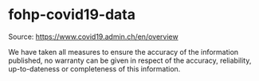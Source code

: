 # fohp-covid19-data

Source: https://www.covid19.admin.ch/en/overview

We have taken all measures to ensure the accuracy of the information published, no warranty can be given in respect of the accuracy, reliability, up-to-dateness or completeness of this information.
